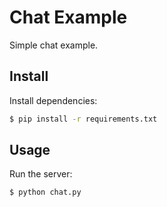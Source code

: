 # Chat Example
Simple chat example.

## Install
Install dependencies:
```bash
$ pip install -r requirements.txt
```

## Usage
Run the server:
```bash
$ python chat.py
```
